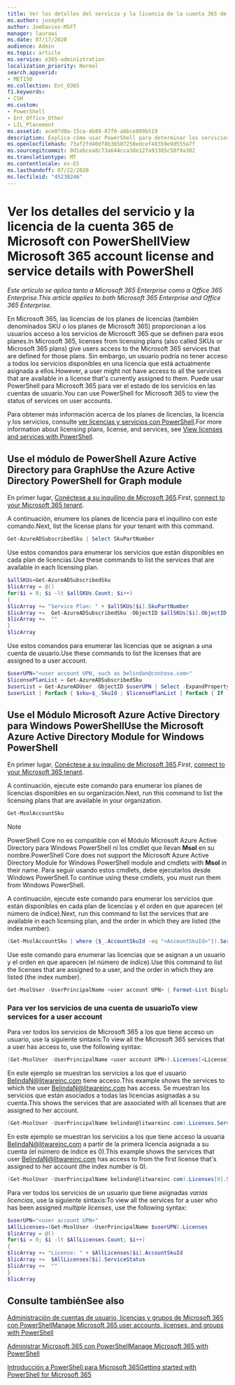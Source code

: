 ```yaml
---
title: Ver los detalles del servicio y la licencia de la cuenta 365 de Microsoft con PowerShell
ms.author: josephd
author: JoeDavies-MSFT
manager: laurawi
ms.date: 07/17/2020
audience: Admin
ms.topic: article
ms.service: o365-administration
localization_priority: Normal
search.appverid:
- MET150
ms.collection: Ent_O365
f1.keywords:
- CSH
ms.custom:
- PowerShell
- Ent_Office_Other
- LIL_Placement
ms.assetid: ace07d8a-15ca-4b89-87f0-abbce809b519
description: Explica cómo usar PowerShell para determinar los servicios de Microsoft 365 que se han asignado a los usuarios.
ms.openlocfilehash: 73af2fd40df8b36507250edcef48359e9d555a7f
ms.sourcegitcommit: 0d1ebcea8c73a644cca3de127a93385c58f9a302
ms.translationtype: MT
ms.contentlocale: es-ES
ms.lasthandoff: 07/22/2020
ms.locfileid: "45230246"
---
```

# <a name="view-microsoft-365-account-license-and-service-details-with-powershell"></a><span data-ttu-id="546f1-103">Ver los detalles del servicio y la licencia de la cuenta 365 de Microsoft con PowerShell</span><span class="sxs-lookup"><span data-stu-id="546f1-103">View Microsoft 365 account license and service details with PowerShell</span></span>

<span data-ttu-id="546f1-104">*Este artículo se aplica tanto a Microsoft 365 Enterprise como a Office 365 Enterprise.*</span><span class="sxs-lookup"><span data-stu-id="546f1-104">*This article applies to both Microsoft 365 Enterprise and Office 365 Enterprise.*</span></span>

<span data-ttu-id="546f1-105">En Microsoft 365, las licencias de los planes de licencias (también denominados SKU o los planes de Microsoft 365) proporcionan a los usuarios acceso a los servicios de Microsoft 365 que se definen para esos planes.</span><span class="sxs-lookup"><span data-stu-id="546f1-105">In Microsoft 365, licenses from licensing plans (also called SKUs or Microsoft 365 plans) give users access to the Microsoft 365 services that are defined for those plans.</span></span> <span data-ttu-id="546f1-106">Sin embargo, un usuario podría no tener acceso a todos los servicios disponibles en una licencia que está actualmente asignada a ellos.</span><span class="sxs-lookup"><span data-stu-id="546f1-106">However, a user might not have access to all the services that are available in a license that's currently assigned to them.</span></span> <span data-ttu-id="546f1-107">Puede usar PowerShell para Microsoft 365 para ver el estado de los servicios en las cuentas de usuario.</span><span class="sxs-lookup"><span data-stu-id="546f1-107">You can use PowerShell for Microsoft 365 to view the status of services on user accounts.</span></span> 

<span data-ttu-id="546f1-108">Para obtener más información acerca de los planes de licencias, la licencia y los servicios, consulte [ver licencias y servicios con PowerShell](view-licenses-and-services-with-office-365-powershell.md).</span><span class="sxs-lookup"><span data-stu-id="546f1-108">For more information about licensing plans, license, and services, see [View licenses and services with PowerShell](view-licenses-and-services-with-office-365-powershell.md).</span></span>

## <a name="use-the-azure-active-directory-powershell-for-graph-module"></a><span data-ttu-id="546f1-109">Use el módulo de PowerShell Azure Active Directory para Graph</span><span class="sxs-lookup"><span data-stu-id="546f1-109">Use the Azure Active Directory PowerShell for Graph module</span></span>

<span data-ttu-id="546f1-110">En primer lugar, [Conéctese a su inquilino de Microsoft 365](connect-to-office-365-powershell.md#connect-with-the-azure-active-directory-powershell-for-graph-module).</span><span class="sxs-lookup"><span data-stu-id="546f1-110">First, [connect to your Microsoft 365 tenant](connect-to-office-365-powershell.md#connect-with-the-azure-active-directory-powershell-for-graph-module).</span></span>
  
<span data-ttu-id="546f1-111">A continuación, enumere los planes de licencia para el inquilino con este comando.</span><span class="sxs-lookup"><span data-stu-id="546f1-111">Next, list the license plans for your tenant with this command.</span></span>

```powershell
Get-AzureADSubscribedSku | Select SkuPartNumber
```

<span data-ttu-id="546f1-112">Use estos comandos para enumerar los servicios que están disponibles en cada plan de licencias.</span><span class="sxs-lookup"><span data-stu-id="546f1-112">Use these commands to list the services that are available in each licensing plan.</span></span>

```powershell
$allSKUs=Get-AzureADSubscribedSku
$licArray = @()
for($i = 0; $i -lt $allSKUs.Count; $i++)
{
$licArray += "Service Plan: " + $allSKUs[$i].SkuPartNumber
$licArray +=  Get-AzureADSubscribedSku -ObjectID $allSKUs[$i].ObjectID | Select -ExpandProperty ServicePlans
$licArray +=  ""
}
$licArray
```

<span data-ttu-id="546f1-113">Use estos comandos para enumerar las licencias que se asignan a una cuenta de usuario.</span><span class="sxs-lookup"><span data-stu-id="546f1-113">Use these commands to list the licenses that are assigned to a user account.</span></span>

```powershell
$userUPN="<user account UPN, such as belindan@contoso.com>"
$licensePlanList = Get-AzureADSubscribedSku
$userList = Get-AzureADUser -ObjectID $userUPN | Select -ExpandProperty AssignedLicenses | Select SkuID 
$userList | ForEach { $sku=$_.SkuId ; $licensePlanList | ForEach { If ( $sku -eq $_.ObjectId.substring($_.ObjectId.length - 36, 36) ) { Write-Host $_.SkuPartNumber } } }
```

## <a name="use-the-microsoft-azure-active-directory-module-for-windows-powershell"></a><span data-ttu-id="546f1-114">Use el Módulo Microsoft Azure Active Directory para Windows PowerShell</span><span class="sxs-lookup"><span data-stu-id="546f1-114">Use the Microsoft Azure Active Directory Module for Windows PowerShell</span></span>

<span data-ttu-id="546f1-115">En primer lugar, [Conéctese a su inquilino de Microsoft 365](connect-to-office-365-powershell.md#connect-with-the-microsoft-azure-active-directory-module-for-windows-powershell).</span><span class="sxs-lookup"><span data-stu-id="546f1-115">First, [connect to your Microsoft 365 tenant](connect-to-office-365-powershell.md#connect-with-the-microsoft-azure-active-directory-module-for-windows-powershell).</span></span>

<span data-ttu-id="546f1-116">A continuación, ejecute este comando para enumerar los planes de licencias disponibles en su organización.</span><span class="sxs-lookup"><span data-stu-id="546f1-116">Next, run this command to list the licensing plans that are available in your organization.</span></span> 

```powershell
Get-MsolAccountSku
```
>[!Note]
><span data-ttu-id="546f1-117">PowerShell Core no es compatible con el Módulo Microsoft Azure Active Directory para Windows PowerShell ni los cmdlet que llevan **Msol** en su nombre.</span><span class="sxs-lookup"><span data-stu-id="546f1-117">PowerShell Core does not support the Microsoft Azure Active Directory Module for Windows PowerShell module and cmdlets with **Msol** in their name.</span></span> <span data-ttu-id="546f1-118">Para seguir usando estos cmdlets, debe ejecutarlos desde Windows PowerShell.</span><span class="sxs-lookup"><span data-stu-id="546f1-118">To continue using these cmdlets, you must run them from Windows PowerShell.</span></span>
>

<span data-ttu-id="546f1-119">A continuación, ejecute este comando para enumerar los servicios que están disponibles en cada plan de licencias y el orden en que aparecen (el número de índice).</span><span class="sxs-lookup"><span data-stu-id="546f1-119">Next, run this command to list the services that are available in each licensing plan, and the order in which they are listed (the index number).</span></span>

```powershell
(Get-MsolAccountSku | where {$_.AccountSkuId -eq "<AccountSkuId>"}).ServiceStatus
```
  
<span data-ttu-id="546f1-120">Use este comando para enumerar las licencias que se asignan a un usuario y el orden en que aparecen (el número de índice).</span><span class="sxs-lookup"><span data-stu-id="546f1-120">Use this command to list the licenses that are assigned to a user, and the order in which they are listed (the index number).</span></span>

```powershell
Get-MsolUser -UserPrincipalName <user account UPN> | Format-List DisplayName,Licenses
```

### <a name="to-view-services-for-a-user-account"></a><span data-ttu-id="546f1-121">Para ver los servicios de una cuenta de usuario</span><span class="sxs-lookup"><span data-stu-id="546f1-121">To view services for a user account</span></span>

<span data-ttu-id="546f1-122">Para ver todos los servicios de Microsoft 365 a los que tiene acceso un usuario, use la siguiente sintaxis:</span><span class="sxs-lookup"><span data-stu-id="546f1-122">To view all the Microsoft 365 services that a user has access to, use the following syntax:</span></span>
  
```powershell
(Get-MsolUser -UserPrincipalName <user account UPN>).Licenses[<LicenseIndexNumber>].ServiceStatus
```

<span data-ttu-id="546f1-123">En este ejemplo se muestran los servicios a los que el usuario BelindaN@litwareinc.com tiene acceso.</span><span class="sxs-lookup"><span data-stu-id="546f1-123">This example shows the services to which the user BelindaN@litwareinc.com has access.</span></span> <span data-ttu-id="546f1-124">Se muestran los servicios que están asociados a todas las licencias asignadas a su cuenta.</span><span class="sxs-lookup"><span data-stu-id="546f1-124">This shows the services that are associated with all licenses that are assigned to her account.</span></span>
  
```powershell
(Get-MsolUser -UserPrincipalName belindan@litwareinc.com).Licenses.ServiceStatus
```

<span data-ttu-id="546f1-125">En este ejemplo se muestran los servicios a los que tiene acceso la usuaria BelindaN@litwareinc.com a partir de la primera licencia asignada a su cuenta (el número de índice es 0).</span><span class="sxs-lookup"><span data-stu-id="546f1-125">This example shows the services that user BelindaN@litwareinc.com has access to from the first license that's assigned to her account (the index number is 0).</span></span>
  
```powershell
(Get-MsolUser -UserPrincipalName belindan@litwareinc.com).Licenses[0].ServiceStatus
```

<span data-ttu-id="546f1-126">Para ver todos los servicios de un usuario que tiene asignadas *varias licencias*, use la siguiente sintaxis:</span><span class="sxs-lookup"><span data-stu-id="546f1-126">To view all the services for a user who has been assigned *multiple licenses*, use the following syntax:</span></span>

```powershell
$userUPN="<user account UPN>"
$AllLicenses=(Get-MsolUser -UserPrincipalName $userUPN).Licenses
$licArray = @()
for($i = 0; $i -lt $AllLicenses.Count; $i++)
{
$licArray += "License: " + $AllLicenses[$i].AccountSkuId
$licArray +=  $AllLicenses[$i].ServiceStatus
$licArray +=  ""
}
$licArray
```
 
## <a name="see-also"></a><span data-ttu-id="546f1-127">Consulte también</span><span class="sxs-lookup"><span data-stu-id="546f1-127">See also</span></span>

[<span data-ttu-id="546f1-128">Administración de cuentas de usuario, licencias y grupos de Microsoft 365 con PowerShell</span><span class="sxs-lookup"><span data-stu-id="546f1-128">Manage Microsoft 365 user accounts, licenses, and groups with PowerShell</span></span>](manage-user-accounts-and-licenses-with-office-365-powershell.md)
  
[<span data-ttu-id="546f1-129">Administrar Microsoft 365 con PowerShell</span><span class="sxs-lookup"><span data-stu-id="546f1-129">Manage Microsoft 365 with PowerShell</span></span>](manage-office-365-with-office-365-powershell.md)
  
[<span data-ttu-id="546f1-130">Introducción a PowerShell para Microsoft 365</span><span class="sxs-lookup"><span data-stu-id="546f1-130">Getting started with PowerShell for Microsoft 365</span></span>](getting-started-with-office-365-powershell.md)
